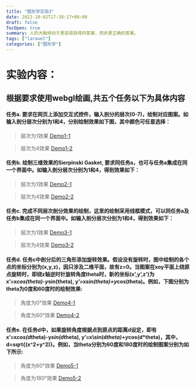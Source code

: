 ```yaml
---
title: "图形学实验3"
date: 2022-10-02T17:38:17+08:00
draft: false
TocOpen: true
summary: 人的大脑倾向于更容易获得的答案，而非更正确的答案。
tags: ["laravel"]
categories: ["图形学"]
---
```

# 实验内容：
## 根据要求使用webgl绘画,共五个任务以下为具体内容

#### 任务a. 要求在网页上添加交互式控件，输入剖分的层次(0-7)，绘制对应图案。如输入剖分层次分别为1和4，分别绘制效果如下图，其中颜色可任意选择：
> 层次为1效果 [Demo1-1](https://rtnh210523.github.io/rtnh210523/triangle/demos/chap3-demo-1.html)


> 层次为4效果 [Demo1-2](https://rtnh210523.github.io/rtnh210523/triangle/demos/chap3-demo-2.html)

#### 任务b. 绘制三维效果的Sierpinski Gasket, 要求同任务a，也可与任务a集成在同一个界面中。如输入剖分层次分别为1和4，得到效果如下：
> 层次为1效果 [Demo2-1](https://rtnh210523.github.io/rtnh210523/triangle/demos/chap3-demo-3.html)


> 层次为4效果 [Demo2-2](https://rtnh210523.github.io/rtnh210523/triangle/demos/chap3-demo-4.html)


#### 任务c. 完成不同层次剖分效果的绘制，这里的绘制采用线框模式，可以同任务a及任务b集成在同一个界面中。如输入剖分层次分别为1和4，得到效果如下：
> 层次为1效果 [Demo3-1](https://rtnh210523.github.io/rtnh210523/triangle/demos/chap3-demo-5.html)


> 层次为4效果 [Demo3-2](https://rtnh210523.github.io/rtnh210523/triangle/demos/chap3-demo-6.html)


#### 任务d. 任务c中剖分后的三角形添加旋转效果。假设没有旋转时，图中绘制的各个点的坐标分别为(x,y,z)，因只涉及二维平面，故有z=0。当图案在xoy平面上绕原点旋转时，即绕z轴逆时针旋转角度theta时，新的坐标(x’,y’,z’)为x’=x*cos(theta)-y*sin(theta), y’=x*sin(theta)+y*cos(theta)。例如，下图分别为theta为0度和60度时的绘制效果:
> 角度为0°效果 [Demo4-1](https://rtnh210523.github.io/rtnh210523/triangle/demos/chap3-demo-7.html)


> 角度为60°效果 [Demo4-2](https://rtnh210523.github.io/rtnh210523/triangle/demos/chap3-demo-8.html)


#### 任务e. 在任务d中，如果旋转角度根据点到原点的距离d设定，即有x’=x*cos(d*theta)-y*sin(d*theta), y’=x\sin(d*theta)+y*cos(d*theta)，其中，d=sqrt{(x^2+y^2)}。例如，当theta分别为60度和180度时的绘制图案分别为如下所示:
> 角度为60°效果 [Demo5-1](https://rtnh210523.github.io/rtnh210523/triangle/demos/chap3-demo-9.html)


> 角度为180°效果 [Demo5-2](https://rtnh210523.github.io/rtnh210523/triangle/demos/chap3-demo-10.html)
